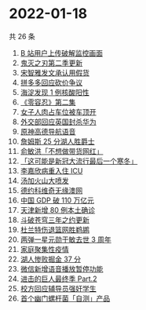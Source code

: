 # 2022-01-18

共 26 条

<!-- BEGIN -->
<!-- 最后更新时间 Tue Jan 18 2022 16:12:31 GMT+0800 (China Standard Time) -->

1. [B 站用户上传破解监控画面](https://www.zhihu.com/search?q=b站监控画面)
1. [鬼灭之刃第二季更新](https://www.zhihu.com/search?q=鬼灭之刃)
1. [宋智雅发文承认用假货](https://www.zhihu.com/search?q=宋智雅)
1. [拼多多回应砍价争议](https://www.zhihu.com/search?q=拼多多)
1. [海淀发现 1 例核酸阳性](https://www.zhihu.com/search?q=北京疫情)
1. [《零容忍》第二集](https://www.zhihu.com/search?q=零容忍)
1. [女子人肉占车位被车顶开](https://www.zhihu.com/search?q=人肉占车位)
1. [外交部回应英国封杀华为](https://www.zhihu.com/search?q=英国封杀华为)
1. [原神高德导航语音](https://www.zhihu.com/search?q=原神)
1. [詹姆斯 25 分湖人胜爵士](https://www.zhihu.com/search?q=湖人)
1. [俞敏洪「不想做带货网红」](https://www.zhihu.com/search?q=俞敏洪)
1. [「这可能是新冠大流行最后一个寒冬」](https://www.zhihu.com/search?q=疫情最后一个冬天)
1. [李嘉欣病重入住 ICU](https://www.zhihu.com/search?q=李嘉欣)
1. [汤加火山大喷发](https://www.zhihu.com/search?q=汤加火山喷发)
1. [德约科维奇无缘澳网](https://www.zhihu.com/search?q=德约科维奇)
1. [中国 GDP 破 110 万亿元](https://www.zhihu.com/search?q=GDP)
1. [天津新增 80 例本土确诊](https://www.zhihu.com/search?q=天津疫情)
1. [斗破苍穹三年之约更新](https://www.zhihu.com/search?q=斗破苍穹三年之约)
1. [杜兰特伤退篮网胜鹈鹕](https://www.zhihu.com/search?q=篮网)
1. [两弹一星元勋于敏去世 3 周年](https://www.zhihu.com/search?q=于敏去世3周年)
1. [家庭聚集性疫情](https://www.zhihu.com/search?q=家庭聚集性疫情)
1. [湖人惨败掘金 37 分](https://www.zhihu.com/search?q=湖人)
1. [微信新增语音播放暂停功能](https://www.zhihu.com/search?q=微信语音暂停)
1. [进击的巨人最终季 Part.2](https://www.zhihu.com/search?q=进击的巨人)
1. [校方回应辅导员强奸学生](https://www.zhihu.com/search?q=辅导员强奸女学生)
1. [首个幽门螺杆菌「自测」产品](https://www.zhihu.com/search?q=幽门螺杆菌自测产品)

<!-- END -->
